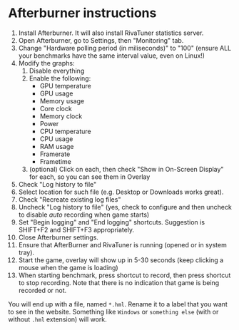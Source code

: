 # Afterburner instructions

1. Install Afterburner. It will also install RivaTuner statistics server.
2. Open Afterburner, go to Settings, then "Monitoring" tab.
3. Change "Hardware polling period (in miliseconds)" to "100" (ensure ALL your benchmarks have the same interval value, even on Linux!)
4. Modify the graphs:
	1. Disable everything
	2. Enable the following:
		* GPU temperature
		* GPU usage
		* Memory usage
		* Core clock
		* Memory clock
		* Power
		* CPU temperature
		* CPU usage
		* RAM usage
		* Framerate
		* Frametime
	3. (optional) Click on each, then check "Show in On-Screen Display" for each, so you can see them in Overlay
5. Check "Log history to file"
6. Select location for such file (e.g. Desktop or Downloads works great).
7. Check "Recreate existing log files"
8. Uncheck "Log history to file" (yes, check to configure and then uncheck to disable _auto_ recording when game starts)
9. Set "Begin logging" and "End logging" shortcuts. Suggestion is SHIFT+F2 and SHIFT+F3 appropriately.
10. Close Afterburner settings.
11. Ensure that AfterBurner and RivaTuner is running (opened or in system tray).
12. Start the game, overlay will show up in 5-30 seconds (keep clicking a mouse when the game is loading)
13. When starting benchmark, press shortcut to record, then press shortcut to stop recording. Note that there is no indication that game is being recorded or not.

You will end up with a file, named `*.hml`. Rename it to a label that you want to see in the website. Something like `Windows` or `something else` (with or without `.hml` extension) will work.
